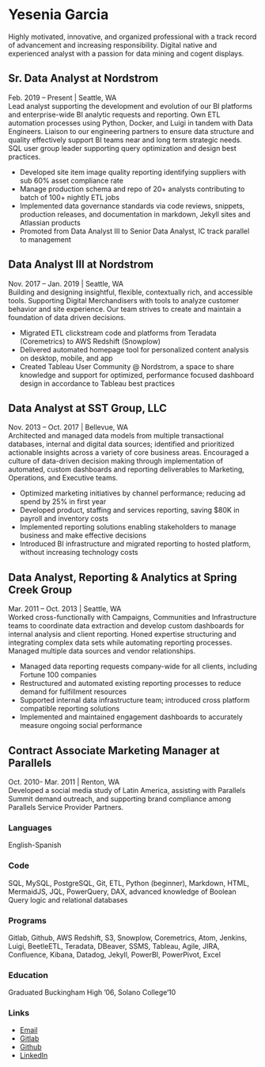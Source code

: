 # Yesenia Garcia
Highly motivated, innovative, and organized professional with a track record of advancement and increasing responsibility. Digital native and experienced analyst with a passion for data mining and cogent displays.

## Sr. Data Analyst at Nordstrom
Feb. 2019 – Present | Seattle, WA
<br>
Lead analyst supporting the development and evolution of our BI platforms and enterprise-wide BI analytic requests and reporting. Own ETL automation processes using Python, Docker, and Luigi in tandem with Data Engineers. Liaison to our engineering partners to ensure data structure and quality effectively support BI teams near and long term strategic needs. SQL user group leader supporting query optimization and design best practices.
* Developed site item image quality reporting identifying suppliers with sub 60% asset compliance rate
* Manage production schema and repo of 20+ analysts contributing to batch of 100+ nightly ETL jobs
* Implemented data governance standards via code reviews, snippets, production releases, and documentation in markdown, Jekyll sites and Atlassian products
* Promoted from Data Analyst III to Senior Data Analyst, IC track parallel to management

## Data Analyst III at Nordstrom
Nov. 2017 – Jan. 2019 | Seattle, WA 
<br>
Building and designing insightful, flexible, contextually rich, and accessible tools. Supporting Digital Merchandisers with tools to analyze customer behavior and site experience. Our team strives to create and maintain a foundation of data driven decisions.
* Migrated ETL clickstream code and platforms from Teradata (Coremetrics) to AWS Redshift (Snowplow)
* Delivered automated homepage tool for personalized content analysis on desktop, mobile, and app
* Created Tableau User Community @ Nordstrom, a space to share knowledge and support for optimized, performance focused dashboard design in accordance to Tableau best practices

## Data Analyst at SST Group, LLC 
Nov. 2013 – Oct. 2017 | Bellevue, WA
<br>
Architected and managed data models from multiple transactional databases, internal and digital data sources; identified and prioritized actionable insights across a variety of core business areas. Encouraged a culture of data-driven decision making through implementation of automated, custom dashboards and reporting deliverables to Marketing, Operations, and Executive teams.
* Optimized marketing initiatives by channel performance; reducing ad spend by 25% in first year
* Developed product, staffing and services reporting, saving $80K in payroll and inventory costs
* Implemented reporting solutions enabling stakeholders to manage business and make effective decisions
* Introduced BI infrastructure and migrated reporting to hosted platform, without increasing technology costs

## Data Analyst, Reporting & Analytics at Spring Creek Group
Mar. 2011 – Oct. 2013 | Seattle, WA
<br>
Worked cross-functionally with Campaigns, Communities and Infrastructure teams to coordinate data extraction and develop custom dashboards for internal analysis and client reporting. Honed expertise structuring and integrating complex data sets while automating reporting processes. Managed multiple data sources and vendor relationships.
* Managed data reporting requests company-wide for all clients, including Fortune 100 companies
* Restructured and automated existing reporting processes to reduce demand for fulfillment resources
* Supported internal data infrastructure team; introduced cross platform compatible reporting solutions
* Implemented and maintained engagement dashboards to accurately measure ongoing social performance

## Contract Associate Marketing Manager at Parallels 
Oct. 2010- Mar. 2011 | Renton, WA
<br>
Developed a social media study of Latin America, assisting with Parallels Summit demand outreach, and supporting brand compliance among Parallels Service Provider Partners.
<br>
### Languages
English-Spanish
### Code
SQL, MySQL, PostgreSQL, Git, ETL, Python (beginner), Markdown, HTML, MermaidJS, JQL, PowerQuery, DAX, advanced knowledge of Boolean Query logic and relational databases
### Programs
Gitlab, Github, AWS Redshift, S3, Snowplow, Coremetrics, Atom, Jenkins, Luigi, BeetleETL, Teradata, DBeaver, SSMS, Tableau, Agile, JIRA, Confluence, Kibana, Datadog, Jekyll, PowerBI, PowerPivot, Excel
### Education
Graduated Buckingham High ’06, Solano College‘10

### Links
* [Email](mailto:yesi@yesigarcia.com)
* [Gitlab](https://gitlab.com/yesi.sg/data-analyst)
* [Github](https://github.com/yesi-sg/)
* [LinkedIn](https://www.linkedin.com/in/yesisg/) 
